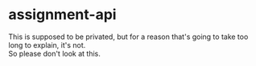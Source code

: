 # assignment-api
This is supposed to be privated, but for a reason that's going to take too long to explain, it's not.  
So please don't look at this.
